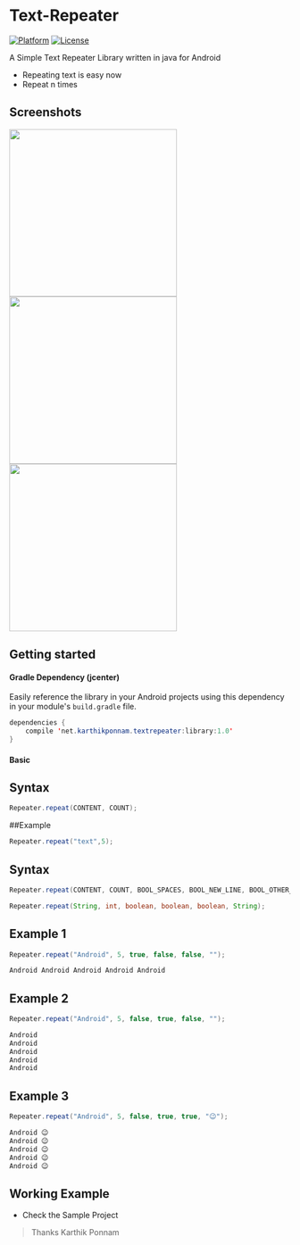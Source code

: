 # Text-Repeater
[![Platform](https://img.shields.io/badge/platform-android-green.svg)](http://developer.android.com/index.html)
[![License](https://img.shields.io/badge/License-MIT-blue.svg?style=flat)](http://opensource.org/licenses/MIT)

A Simple Text Repeater Library written in java for Android


* Repeating text is easy now
* Repeat n times


## Screenshots
<img src="https://raw.githubusercontent.com/PonnamKarthik/TextRepeater/master/screenshots/screen_one.png" width="300">

<img src="https://raw.githubusercontent.com/PonnamKarthik/TextRepeater/master/screenshots/screen_two.png" width="300">

<img src="https://raw.githubusercontent.com/PonnamKarthik/TextRepeater/master/screenshots/screen_three.png" width="300">



## Getting started

#### Gradle Dependency (jcenter)

Easily reference the library in your Android projects using this dependency in your module's `build.gradle` file.

```java
dependencies {
    compile 'net.karthikponnam.textrepeater:library:1.0'
}
```


#### Basic 

## Syntax

```java
Repeater.repeat(CONTENT, COUNT);
```

##Example

```java
Repeater.repeat("text",5);
```

## Syntax

```java
Repeater.repeat(CONTENT, COUNT, BOOL_SPACES, BOOL_NEW_LINE, BOOL_OTHER_CHARACTER, OTHER_CHARACTER);

Repeater.repeat(String, int, boolean, boolean, boolean, String);
```

## Example 1

```java
Repeater.repeat("Android", 5, true, false, false, "");
```

```java
Android Android Android Android Android
```


## Example 2

```java
Repeater.repeat("Android", 5, false, true, false, "");
```

```java
Android
Android
Android
Android
Android
```

## Example 3

```java
Repeater.repeat("Android", 5, false, true, true, "😉");
```

```java
Android 😉
Android 😉
Android 😉
Android 😉
Android 😉
```

## Working Example

* Check the Sample Project


>   Thanks
>   Karthik Ponnam
